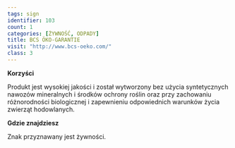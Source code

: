 ```yaml
---
tags: sign
identifier: 103
count: 1
categories: [ŻYWNOŚĆ, ODPADY]
title: BCS ÖKO-GARANTIE
visit: "http://www.bcs-oeko.com/"
class: 3
---
```

**Korzyści**

Produkt jest wysokiej jakości i został wytworzony bez użycia syntetycznych nawozów mineralnych i środków ochrony roślin oraz przy zachowaniu różnorodności biologicznej i zapewnieniu odpowiednich warunków życia zwierząt hodowlanych.

**Gdzie znajdziesz**

Znak przyznawany jest żywności.

